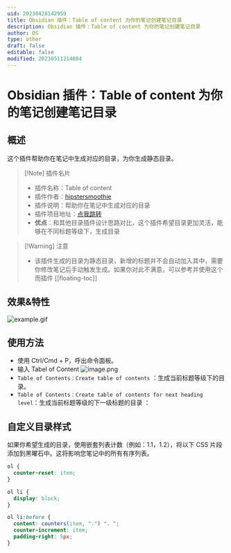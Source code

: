 ```yaml
---
uid: 20230428142959
title: Obsidian 插件：Table of content 为你的笔记创建笔记目录
description: Obsidian 插件：Table of content 为你的笔记创建笔记目录
author: OS
type: other
draft: false
editable: false
modified: 20230511214804
---
```


# Obsidian 插件：Table of content 为你的笔记创建笔记目录

## 概述

这个插件帮助你在笔记中生成对应的目录，为你生成静态目录。

> [!Note] 插件名片
> - 插件名称：Table of content
> - 插件作者：[hipstersmoothie](https://github.com/hipstersmoothie)
> - 插件说明：帮助你在笔记中生成对应的目录
> - 插件项目地址：[点我跳转](https://github.com/hipstersmoothie/obsidian-plugin-toc)
> - **优点**：和其他目录插件设计思路对比，这个插件希望目录更加灵活，能够在不同标题等级下，生成目录

>[!Warning] 注意
>- 该插件生成的目录为静态目录，新增的标题并不会自动加入其中，需要你修改笔记后手动触发生成。如果你对此不满意，可以参考并使用这个而插件 [[floating-toc]]

## 效果&特性

![example.gif](https://cdn.pkmer.cn/images/18f61d9dfd67da3a58e82f3a6aa20bea_MD5.gif!pkmer)

## 使用方法

- 使用 Ctrl/Cmd + P，呼出命令面板。
- 输入 Tabel of Content
![image.png](https://cdn.pkmer.cn/images/caa1621d5c5ea2ac9533b123f9349efb_MD5.png!pkmer)
- `Table of Contents：Create table of contents` ：生成当前标题等级下的目录。
- `Table of Contents：Create table of contents for next heading level`：生成当前标题等级的下一级标题的目录 ：

## 自定义目录样式

如果你希望生成的目录，使用嵌套列表计数（例如：1.1，1.2），将以下 CSS 片段添加到黑曜石中。这将影响您笔记中的所有有序列表。

```CSS
ol {
  counter-reset: item;
}

ol li {
  display: block;
}

ol li:before {
  content: counters(item, ".") ". ";
  counter-increment: item;
  padding-right: 5px;
}
```